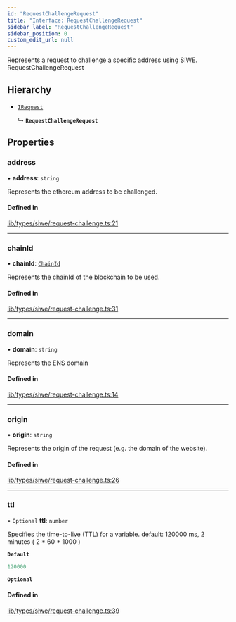 ```yaml
---
id: "RequestChallengeRequest"
title: "Interface: RequestChallengeRequest"
sidebar_label: "RequestChallengeRequest"
sidebar_position: 0
custom_edit_url: null
---
```


Represents a request to challenge a specific address using SIWE.
 RequestChallengeRequest

## Hierarchy

- [`IRequest`](IRequest.md)

  ↳ **`RequestChallengeRequest`**

## Properties

### address

• **address**: `string`

Represents the ethereum address to be challenged.

#### Defined in

[lib/types/siwe/request-challenge.ts:21](https://github.com/JustaName-id/JustaName-sdk/blob/4bd6b66/packages/@justaname.id/sdk/src/lib/types/siwe/request-challenge.ts#L21)

___

### chainId

• **chainId**: [`ChainId`](../modules.md#chainid)

Represents the chainId of the blockchain to be used.

#### Defined in

[lib/types/siwe/request-challenge.ts:31](https://github.com/JustaName-id/JustaName-sdk/blob/4bd6b66/packages/@justaname.id/sdk/src/lib/types/siwe/request-challenge.ts#L31)

___

### domain

• **domain**: `string`

Represents the ENS domain

#### Defined in

[lib/types/siwe/request-challenge.ts:14](https://github.com/JustaName-id/JustaName-sdk/blob/4bd6b66/packages/@justaname.id/sdk/src/lib/types/siwe/request-challenge.ts#L14)

___

### origin

• **origin**: `string`

Represents the origin of the request (e.g. the domain of the website).

#### Defined in

[lib/types/siwe/request-challenge.ts:26](https://github.com/JustaName-id/JustaName-sdk/blob/4bd6b66/packages/@justaname.id/sdk/src/lib/types/siwe/request-challenge.ts#L26)

___

### ttl

• `Optional` **ttl**: `number`

Specifies the time-to-live (TTL) for a variable.
default: 120000 ms, 2 minutes ( 2 * 60 * 1000 )

**`Default`**

```ts
120000
```

**`Optional`**

#### Defined in

[lib/types/siwe/request-challenge.ts:39](https://github.com/JustaName-id/JustaName-sdk/blob/4bd6b66/packages/@justaname.id/sdk/src/lib/types/siwe/request-challenge.ts#L39)
